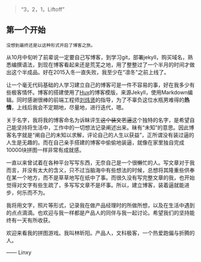 > “3，2，1，Liftoff”


## 第一个开始

	没想到最终还是以这种形式开启了博客之旅。

从10月中旬听了前辈说一定要自己写博客，到学习git，部署jekyll，购买域名，熟悉编撰语法，到现在博客看起来还是荒芜之地，用了整整过了一个半月的时间才做出这个半成品。好在2015入冬一直失败，我至少在“凛冬”之前上线了。

让一个毫无代码基础的人学习建立自己的博客可是一件不容易的事，好在我多少有些极客情怀。博客的搭建使用了[Hux](http://huangxuan.me/)的博客模版，来源Jekyll，使用Markdown编辑。同时感谢很棒的前端工程师[刘炜贤](http://loyalsoldier.me/)的指导，为了不辜负这位水瓶男难得的**热情**，上线后我会不定期地，尽量地，进行迭代，嗯。

关于名字，我将我的博客命名为诉眛评生~~这个装文艺逼~~这个独特的名字，是希望自己能坚持将生活中，工作中的一切想法记录阐述出来。昧有“未知”的意思。因此博客名字就是“阐自己的未知以求解，评论自己的人生以获益”，正所谓没有装过逼的人生是无趣的。而在自己亲手搭建的博客中偷偷地装逼，就像在家里独自完成10000块拼图一样非常有成就感。

一直以来曾试着在各种平台写写东西，无奈自己是一个很~~懒~~忙的人。写文章对于我而言，并没有太大的含义，只不过当脑海中有些想法的时候，总想将其隆重些供奉在某一个地方，而不是草草地写在纸中了事。而很久没有写完整文章的我，也开始觉得对文字有些生疏了，多写写文章不是坏事。所以，建立博客，装着逼就能进步，何乐而不为。

我将用文字，照片等形式，记录我在做产品经理时的所做所想，以及在生活中遇到的点点滴滴。也欢迎与我一样都是产品人的同伴与我一起讨论。希望我们的坚持能终有一天有所收获。

欢迎来看我的拼图游戏。我叫林昕阳。产品人，文科极客，一个热爱跑偏与折腾的人。


—— Linxy 